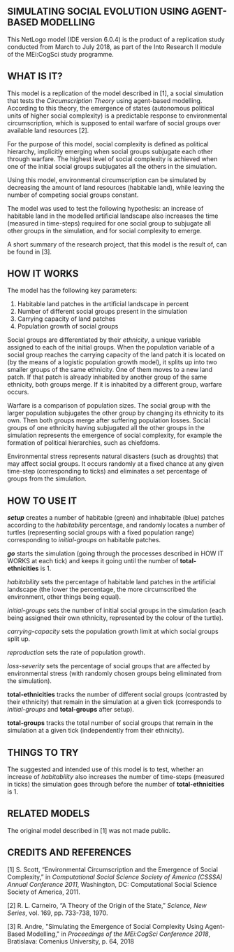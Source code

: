 ## SIMULATING SOCIAL EVOLUTION USING AGENT-BASED MODELLING

This NetLogo model (IDE version 6.0.4) is the product of a replication study conducted from March to July 2018, as part of the Into Research II module of the MEi:CogSci study programme.

## WHAT IS IT?

This model is a replication of the model described in [1], a social simulation that tests the _Circumscription Theory_ using agent-based modelling. According to this theory, the emergence of states (autonomous political units of higher social complexity) is a predictable response to environmental circumscription, which is supposed to entail warfare of social groups over available land resources [2].

For the purpose of this model, social complexity is defined as political hierarchy, implicitly emerging when social groups subjugate each other through warfare. The highest level of social complexity is achieved when one of the initial social groups subjugates all the others in the simulation.

Using this model, environmental circumscription can be simulated by decreasing the amount of land resources (habitable land), while leaving the number of competing social groups constant.

The model was used to test the following hypothesis: an increase of habitable land in the modelled artificial landscape also increases the time (measured in time-steps) required for one social group to subjugate all other groups in the simulation, and for social complexity to emerge.

A short summary of the research project, that this model is the result of, can be found in [3].

## HOW IT WORKS

The model has the following key parameters:

 1. Habitable land patches in the artificial landscape in percent
 2. Number of different social groups present in the simulation
 3. Carrying capacity of land patches
 4. Population growth of social groups

Social groups are differentiated by their _ethnicity_, a unique variable assigned to each of the initial groups. When the population variable of a social group reaches the carrying capacity of the land patch it is located on (by the means of a logistic population growth model), it splits up into two smaller groups of the same ethnicity. One of them moves to a new land patch. If that patch is already inhabited by another group of the same ethnicity, both groups merge. If it is inhabited by a different group, warfare occurs.

Warfare is a comparison of population sizes. The social group with the larger population subjugates the other group by changing its ethnicity to its own. Then both groups merge after suffering population losses. Social groups of one ethnicity having subjugated all the other groups in the simulation represents the emergence of social complexity, for example the formation of political hierarchies, such as chiefdoms.

Environmental stress represents natural disasters (such as droughts) that may affect social groups. It occurs randomly at a fixed chance at any given time-step (corresponding to ticks) and eliminates a set percentage of groups from the simulation.


## HOW TO USE IT

**_setup_** creates a number of habitable (green) and inhabitable (blue) patches according to the _habitability_ percentage, and randomly locates a number of turtles (representing social groups with a fixed population range) corresponding to _initial-groups_ on habitable patches.

**_go_** starts the simulation (going through the processes described in HOW IT WORKS at each tick) and keeps it going until the number of **total-ethnicities** is 1.

_habitability_ sets the percentage of habitable land patches in the artificial landscape (the lower the percentage, the more circumscribed the environment, other things being equal).

_initial-groups_ sets the number of initial social groups in the simulation (each being assigned their own ethnicity, represented by the colour of the turtle).

_carrying-capacity_ sets the population growth limit at which social groups split up.

_reproduction_ sets the rate of population growth.

_loss-severity_ sets the percentage of social groups that are affected by environmental stress (with randomly chosen groups being eliminated from the simulation).

**total-ethnicities** tracks the number of different social groups (contrasted by their ethnicity) that remain in the simulation at a given tick (corresponds to _initial-groups_ and **total-groups** after setup).

**total-groups** tracks the total number of social groups that remain in the simulation at a given tick (independently from their ethnicity).

## THINGS TO TRY

The suggested and intended use of this model is to test, whether an increase of _habitability_ also increases the number of time-steps (measured in ticks) the simulation goes through before the number of **total-ethnicities** is 1.

## RELATED MODELS

The original model described in [1] was not made public.

## CREDITS AND REFERENCES

[1] S. Scott, “Environmental Circumscription and the Emergence of Social Complexity,” in _Computational Social Science Society of America (CSSSA) Annual Conference 2011_, Washington, DC: Computational Social Science Society of America, 2011.

[2] R. L. Carneiro, “A Theory of the Origin of the State,” _Science, New Series_, vol. 169, pp. 733-738, 1970.

[3] R. Andre, "Simulating the Emergence of Social Complexity Using Agent-Based Modelling," in _Proceedings of the MEi:CogSci Conference 2018_, Bratislava: Comenius University, p. 64, 2018
